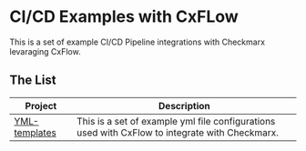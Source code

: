 # CI/CD Examples with CxFLow

This is a set of example CI/CD Pipeline integrations with Checkmarx levaraging CxFlow.

## The List

Project | Description
--------|------------
[YML-templates](YML-templates) | This is a set of example yml file configurations used with CxFlow to integrate with Checkmarx.
